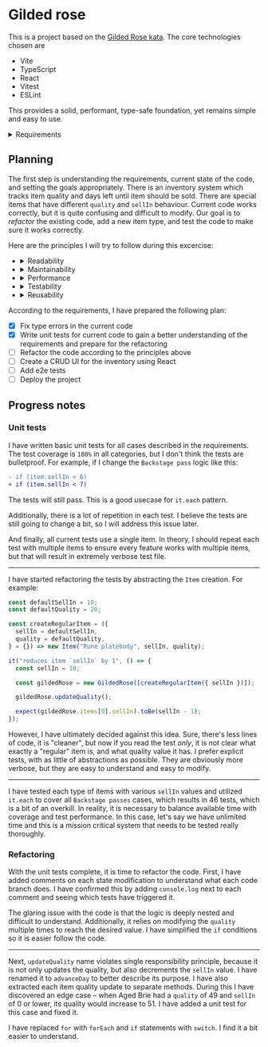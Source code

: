 # Gilded rose

This is a project based on the [Gilded Rose kata](https://github.com/emilybache/GildedRose-Refactoring-Kata). The core technologies chosen are

- Vite
- TypeScript
- React
- Vitest
- ESLint

This provides a solid, performant, type-safe foundation, yet remains simple and easy to use.

<details>
  <summary>Requirements</summary>
  <h2>Gilded Rose Requirements Specification</h2>
  Hi and welcome to team Gilded Rose. As you know, we are a small inn with a prime location in a
  prominent city ran by a friendly innkeeper named Allison. We also buy and sell only the finest goods.
  Unfortunately, our goods are constantly degrading in `Quality` as they approach their sell by date.

  We have a system in place that updates our inventory for us. It was developed by a no-nonsense type named
  Leeroy, who has moved on to new adventures. Your task is to add the new feature to our system so that
  we can begin selling a new category of items. First an introduction to our system:

  - All `items` have a `SellIn` value which denotes the number of days we have to sell the `items`
  - All `items` have a `Quality` value which denotes how valuable the item is
  - At the end of each day our system lowers both values for every item

  Pretty simple, right? Well this is where it gets interesting:

  - Once the sell by date has passed, `Quality` degrades twice as fast
  - The `Quality` of an item is never negative
  - __"Aged Brie"__ actually increases in `Quality` the older it gets
  - The `Quality` of an item is never more than `50`
  - __"Sulfuras"__, being a legendary item, never has to be sold or decreases in `Quality`
  - __"Backstage passes"__, like aged brie, increases in `Quality` as its `SellIn` value approaches;
    - `Quality` increases by `2` when there are `10` days or less and by `3` when there are `5` days or less but
    - `Quality` drops to `0` after the concert

  We have recently signed a supplier of conjured items. This requires an update to our system:

  - __"Conjured"__ items degrade in `Quality` twice as fast as normal items

  Feel free to make any changes to the `UpdateQuality` method and add any new code as long as everything
  still works correctly. However, do not alter the `Item` class or `Items` property as those belong to the
  goblin in the corner who will insta-rage and one-shot you as he doesn't believe in shared code
  ownership (you can make the `UpdateQuality` method and `Items` property static if you like, we'll cover
  for you).

  Just for clarification, an item can never have its `Quality` increase above `50`, however __"Sulfuras"__ is a
  legendary item and as such its `Quality` is `80` and it never alters.
</details>

## Planning

The first step is understanding the requirements, current state of the code, and setting the goals appropriately. There is an inventory system which tracks item quality and days left until item should be sold. There are special items that have different `quality` and `sellIn` behaviour. Current code works correctly, but it is quite confusing and difficult to modify. Our goal is to _refactor_  the existing code, add a new item type, and test the code to make sure it works correctly.

Here are the principles I will try to follow during this excercise:

- <details>
  <summary>Readability</summary>

  To me readable code means _other_ developers can understand what the code does in short amount of _time_. This does not mean _less lines of code_, I find often the opposite is true. The main signs of readable code are thoughtful naming, easy navigation, and single responsibility principle.
  </details>

- <details>
  <summary>Maintainability</summary>

  Maintainable code is easy to change. It should not be difficult to add new features or change existing ones. Tests should bring confidence that your changes do not break existing functionality.
  </details>

- <details>
  <summary>Performance</summary>

  Premature optimization and over-optimization with diminishing returns are common pitfalls. However, taking some precautions to make sure code performs well can improve user experience.
  </details>

- <details>
  <summary>Testability</summary>

  It is easier to test code which is modularized and has clearly defined inputs and outputs. It should be trivial to inject or mock all necessary dependencies.
  </details>

- <details>
  <summary>Reusability</summary>

  This might be a hot take, but I often see the DRY principle followed blindly, which causes too many [unnecessary abstractions](https://overreacted.io/goodbye-clean-code/). In my opinion there should be a balance between code reusability and _readability_.
  </details>

According to the requirements, I have prepared the following plan:

- [x] Fix type errors in the current code
- [x] Write unit tests for current code to gain a better understanding of the requirements and prepare for the refactoring
- [ ] Refactor the code according to the principles above
- [ ] Create a CRUD UI for the inventory using React
- [ ] Add e2e tests
- [ ] Deploy the project

## Progress notes

### Unit tests

I have written basic unit tests for all cases described in the requirements. The test coverage is `100%` in all categories, but I don't think the tests are bulletproof. For example, if I change the `Backstage pass` logic like this:

```diff
- if (item.sellIn < 6)
+ if (item.sellIn < 7)
```

The tests will still pass. This is a good usecase for `it.each` pattern.

Additionally, there is a lot of repetition in each test. I believe the tests are still going to change a bit, so I will address this issue later.

And finally, all current tests use a single item. In theory, I should repeat each test with multiple items to ensure every feature works with multiple items, but that will result in extremely verbose test file.

---

I have started refactoring the tests by abstracting the `Item` creation. For example:

```ts
const defaultSellIn = 10;
const defaultQuality = 20;

const createRegularItem = ({
  sellIn = defaultSellIn,
  quality = defaultQuality,
} = {}) => new Item("Rune platebody", sellIn, quality);

it("reduces item `sellIn` by 1", () => {
  const sellIn = 10;

  const gildedRose = new GildedRose([createRegularItem({ sellIn })]);

  gildedRose.updateQuality();

  expect(gildedRose.items[0].sellIn).toBe(sellIn - 1);
});
```

However, I have ultimately decided against this idea. Sure, there's less lines of code, it is "cleaner", but now if you read the test _only_, it is not clear what exactly a "regular" item is, and what quality value it has. I prefer explicit tests, with as little of abstractions as possible. They are obviously more verbose, but they are easy to understand and easy to modify.

---

I have tested each type of items with various `sellIn` values and utilized `it.each` to cover all `Backstage passes` cases, which results in 46 tests, which is a bit of an overkill. In reality, it is necessary to balance available time with coverage and test performance. In this case, let's say we have unlimited time and this is a mission critical system that needs to be tested really thoroughly.

### Refactoring

With the unit tests complete, it is time to refactor the code. First, I have added comments on each state modification to understand what each code branch does. I have confirmed this by adding `console.log` next to each comment and seeing which tests have triggered it.

The glaring issue with the code is that the logic is deeply nested and difficult to understand. Additionally, it relies on modifying the `quality` multiple times to reach the desired value. I have simplified the `if` conditions so it is easier follow the code.

---

Next, `updateQuality` name violates single responsibility principle, because it is not only updates the quality, but also decrements the `sellIn` value. I have renamed it to `advanceDay` to better describe its purpose. I have also extracted each item quality update to separate methods. During this I have discovered an edge case – when Aged Brie had a `quality` of 49 and `sellIn` of 0 or lower, its quality would increase to 51. I have added a unit test for this case and fixed it.

I have replaced `for` with `forEach` and `if` statements with `switch`. I find it a bit easier to understand.
